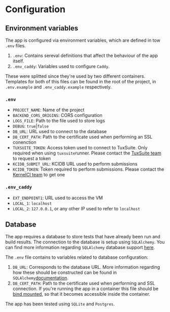 # Configuration

## Environment variables

The app is configured via environment variables, which are defined in tow `.env` files.

1. `.env`: Contains sereval definitions that affect the behaviour of the app itself.
2. `.env_caddy`: Variables used to configure `Caddy`.

These were splitted since they're used by two different containers. Templates for both of this files can be found in the root of the project, in `.env.example` and `.env_caddy.example` respectively.

### `.env`

* `PROJECT_NAME`: Name of the project
* `BACKEND_CORS_ORIGINS`: CORS configuration
* `LOGS_FILE`: Path to the file used to store logs
* `DEBUG`: `true`|`false`
* `DB_URL`: URL used to connect to the database
* `DB_CERT_PATH`: Path to the certificate used when performing an SSL conenction
* `TUXSUITE_TOKEN`: Access token used to connect to TuxSuite. Only required when using `tuxsuite`runner. Please contact the [TuxSuite team](https://tuxsuite.com/) to request a token
* `KCIDB_SUBMIT_URL`: KCIDB URL used to perform submissions
* `KCIDB_TOKEN`: Token required to perform submissions. Please contact the [KernelCI team](https://github.com/kernelci/kcidb?tab=readme-ov-file) to get one

### `.env_caddy`

* `EXT_ENDPOINT1`: URL used to access the VM
* `LOCAL_1`: `localhost`
* `LOCAL_2`: `127.0.0.1`, or any other IP used to refer to `localhost`

## Database

The app requires a database to store tests that have already been run and build results.
The connection to the database is setup using `SQLAlchemy`. You can find more information regarding `SQLAlchemy` database support [here](https://docs.sqlalchemy.org/en/20/dialects/index.html).

The `.env` file contains to variables related to database configuration:

1. `DB_URL`: Corresponds to the database URL. More information regarding how these should be constructed can be found in `SQLAlchemy`[documentation](https://docs.sqlalchemy.org/en/20/core/engines.html).
2. `DB_CERT_PATH`: Path to the certificate used when performing and SSL connection. If you're running the app in a container this file should be [bind mounted](https://docs.docker.com/engine/storage/bind-mounts/), so that it becomes accessible inside the container.

The app has been tested using `SQLite` and `Postgres`.
